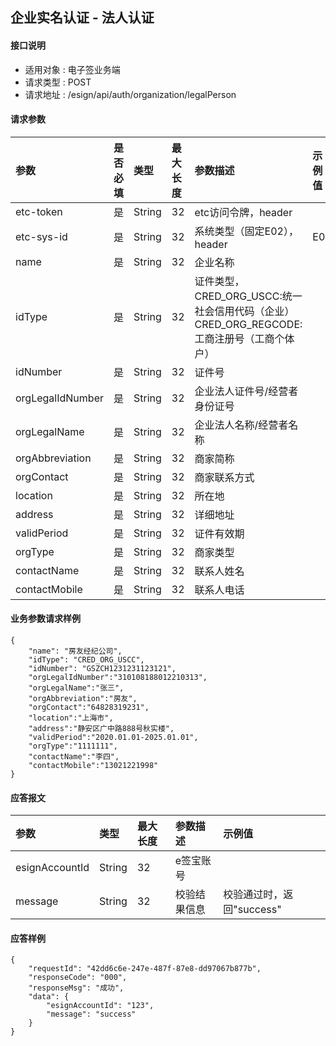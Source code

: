 ## 企业实名认证 - 法人认证

#### 接口说明

* 适用对象 : 电子签业务端
* 请求类型 : POST
* 请求地址 : /esign/api/auth/organization/legalPerson


#### 请求参数
| 参数 | 是否必填 | 类型 | 最大长度 | 参数描述 | 示例值 |
|:----|:-------:|:-----|:-------|:--------|:------|
| etc-token | 是 | String | 32 | etc访问令牌，header |  |
| etc-sys-id | 是 | String | 32 | 系统类型（固定E02），header | E02 |
| name | 是 | String | 32 | 企业名称 |  |
| idType | 是 | String | 32 | 证件类型，<br/>CRED_ORG_USCC:统一社会信用代码（企业）<br/>CRED_ORG_REGCODE:工商注册号（工商个体户） |  |
| idNumber | 是 | String | 32 | 证件号 |  |
| orgLegalIdNumber | 是 | String | 32 | 企业法人证件号/经营者身份证号 |  |
| orgLegalName | 是 | String | 32 | 企业法人名称/经营者名称 |  |
| orgAbbreviation | 是 | String | 32 | 商家简称 |  |
| orgContact | 是 | String | 32 | 商家联系方式 |  |
| location | 是 | String | 32 | 所在地 |  |
| address | 是 | String | 32 | 详细地址 |  |
| validPeriod | 是 | String | 32 | 证件有效期 |  |
| orgType | 是 | String | 32 | 商家类型 |  |
| contactName | 是 | String | 32 | 联系人姓名 |  |
| contactMobile | 是 | String | 32 | 联系人电话 |  |


#### 业务参数请求样例
```
{
	"name": "房友经纪公司",
	"idType": "CRED_ORG_USCC",
	"idNumber": "GSZCH1231231123121",
	"orgLegalIdNumber":"310108188012210313",
	"orgLegalName":"张三",
    "orgAbbreviation":"房友",
    "orgContact":"64828319231",
    "location":"上海市",
    "address":"静安区广中路888号秋实楼",
    "validPeriod":"2020.01.01-2025.01.01",
    "orgType":"1111111",
    "contactName":"李四",
    "contactMobile":"13021221998"
}
```

#### 应答报文

| 参数 | 类型 | 最大长度 | 参数描述 | 示例值 |
|:----|:----|:--------|:--------|:------|
| esignAccountId | String | 32 | e签宝账号 |  |
| message | String | 32 | 校验结果信息 | 校验通过时，返回"success" |


#### 应答样例

```
{
    "requestId": "42dd6c6e-247e-487f-87e8-dd97067b877b",	
    "responseCode": "000",
	"responseMsg": "成功",
	"data": {
		"esignAccountId": "123",
        "message": "success"
	}
}
```

